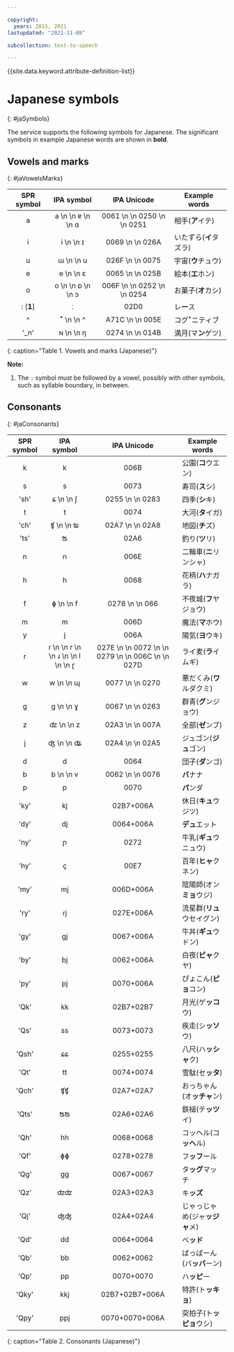 ```yaml
---

copyright:
  years: 2015, 2021
lastupdated: "2021-11-08"

subcollection: text-to-speech

---
```


{{site.data.keyword.attribute-definition-list}}

# Japanese symbols
{: #jaSymbols}

The service supports the following symbols for Japanese. The significant symbols in example Japanese words are shown in **bold**.

## Vowels and marks
{: #jaVowelsMarks}

| SPR symbol | IPA symbol | IPA Unicode | Example words |
|:----------:|:----------:|:-----------:|---------------|
| a | a  \n   \n &#592;  \n   \n &#593; | 0061  \n   \n 0250  \n   \n 0251 | &#30456;&#25163;(**&#12450;**&#12452;&#12486;) |
| i | i  \n   \n &#618; | 0069  \n   \n 026A | &#12356;&#12383;&#12378;&#12425;(**&#12452;**&#12479;&#12474;&#12521;) |
| u | &#623;  \n   \n u | 026F  \n   \n 0075 | &#23431;&#23449;(**&#12454;**&#12481;&#12517;&#12454;) |
| e | e  \n   \n &#603; | 0065  \n   \n 025B | &#32117;&#26412;(**&#12456;**&#12507;&#12531;) |
| o | o  \n   \n &#594;  \n   \n &#596; | 006F  \n   \n 0252  \n   \n 0254 | &#12362;&#33747;&#23376;(**&#12458;**&#12459;&#12471;) |
| : [**1**] | &#720; | 02D0 | &#12524;**&#12540;**&#12473; |
| ^ | &#42780;  \n   \n ^ | A71C  \n   \n 005E | &#12467;&#12464;**&#42780;**&#12491;&#12486;&#12451;&#12502; |
| '_n' | &#628;  \n   \n &#331; | 0274  \n   \n 014B | &#28288;&#26376;(&#12510;**&#12531;**&#12466;&#12484;) |
{: caption="Table 1. Vowels and marks (Japanese)"}

**Note:**

1.  The `:` symbol must be followed by a vowel, possibly with other symbols, such as syllable boundary, in between.

## Consonants
{: #jaConsonants}

| SPR symbol | IPA symbol | IPA Unicode | Example words |
|:----------:|:----------:|:-----------:|---------------|
| k | k | 006B | &#20844;&#22290;(**&#12467;**&#12454;&#12456;&#12531;) |
| s | s | 0073 | &#23551;&#21496;(**&#12473;**&#12471;) |
| 'sh' | &#597;  \n   \n &#643; | 0255  \n   \n 0283 | &#22235;&#23395;(**&#12471;**&#12461;) |
| t | t | 0074 | &#22823;&#27827;(**&#12479;**&#12452;&#12460;) |
| 'ch' | &#679;  \n   \n &#680; | 02A7  \n   \n 02A8 | &#22320;&#22259;(**&#12481;**&#12474;) |
| 'ts' | &#678; | 02A6 | &#37347;&#12426;(**&#12484;**&#12522;) |
| n | n | 006E | &#20108;&#36650;&#36554;(**&#12491;**&#12522;&#12531;&#12471;&#12515;) |
| h | h | 0068 | &#33457;&#26564;(**&#12495;**&#12490;&#12460;&#12521;) |
| f | &#632;  \n   \n f | 0278  \n   \n 066 | &#19981;&#22812;&#22478;(**&#12501;**&#12516;&#12472;&#12519;&#12454;) |
| m | m | 006D | &#39764;&#27861;(**&#12510;**&#12507;&#12454;) |
| y | j | 006A | &#38525;&#27671;(**&#12520;**&#12454;&#12461;) |
| r | &#638;  \n   \n r  \n   \n &#633;  \n   \n l  \n   \n &#637; | 027E  \n   \n 0072  \n   \n 0279  \n   \n 006C  \n   \n 027D | &#12521;&#12452;&#40614;(**&#12521;**&#12452;&#12512;&#12462;) |
| w | w  \n   \n &#624; | 0077  \n   \n 0270 | &#24746;&#12384;&#12367;&#12415;(**&#12527;**&#12523;&#12480;&#12463;&#12511;) |
| g | &#609;  \n   \n &#611; | 0067  \n   \n 0263 | &#32676;&#38738;(**&#12464;**&#12531;&#12472;&#12519;&#12454;) |
| z | &#675;  \n   \n z | 02A3  \n   \n 007A | &#20840;&#37096;(**&#12476;**&#12531;&#12502;) |
| j | &#676;  \n   \n &#677; | 02A4  \n   \n 02A5 | &#12472;&#12517;&#12468;&#12531;(**&#12472;&#12517;**&#12468;&#12531;) |
| d | d | 0064 | &#22243;&#23376;(**&#12480;**&#12531;&#12468;) |
| b | b  \n   \n v | 0062  \n   \n 0076 | **&#12496;**&#12490;&#12490; |
| p | p | 0070 | **&#12497;**&#12531;&#12480; |
| 'ky' | kj | 02B7+006A | &#20241;&#26085;(**&#12461;&#12517;**&#12454;&#12472;&#12484;) |
| 'dy' | dj | 0064+006A | **&#12487;&#12517;**&#12456;&#12483;&#12488; |
| 'ny' | &#626; | 0272 | &#29275;&#20083;(**&#12462;&#12517;**&#12454;&#12491;&#12517;&#12454;) |
| 'hy' | &#231; | 00E7 | &#30334;&#24180;(**&#12498;&#12515;**&#12463;&#12493;&#12531;) |
| 'my' | mj | 006D+006A | &#38512;&#38525;&#24107;(&#12458;&#12531;**&#12511;&#12519;**&#12454;&#12472;) |
| 'ry' | &#638;j | 027E+006A | &#27969;&#26143;&#32676;(**&#12522;&#12517;**&#12454;&#12475;&#12452;&#12464;&#12531;) |
| 'gy' | &#609;j | 0067+006A | &#29275;&#20028;(**&#12462;&#12517;**&#12454;&#12489;&#12531;) |
| 'by' | bj | 0062+006A | &#30333;&#22812;(**&#12499;&#12515;**&#12463;&#12516;) |
| 'py' | pj | 0070+006A | &#12404;&#12423;&#12371;&#12435;(**&#12500;&#12519;**&#12467;&#12531;) |
| 'Qk' | kk | 02B7+02B7 | &#26376;&#20809;(&#12466;**&#12483;&#12467;**&#12454;) |
| 'Qs' | ss | 0073+0073 | &#30142;&#36208;(&#12471;**&#12483;&#12477;**&#12454;) |
| 'Qsh' | &#597;&#597; | 0255+0255 | &#20843;&#23610;(&#12495;**&#12483;&#12471;&#12515;**&#12463;) |
| 'Qt' | tt | 0074+0074 | &#38634;&#39364;(&#12475;**&#12483;&#12479;**) |
| 'Qch' | &#679;&#679; | 02A7+02A7 | &#12362;&#12387;&#12385;&#12419;&#12435;(&#12458;**&#12483;&#12481;&#12515;**&#12531;) |
| 'Qts' | &#678;&#678; | 02A6+02A6 | &#37444;&#27084;(&#12486;**&#12483;&#12484;**&#12452;) |
| 'Qh' | hh | 0068+0068 | &#12467;&#12483;&#12504;&#12523;(&#12467;**&#12483;&#12504;**&#12523;) |
| 'Qf' | &#632;&#632; | 0278+0278 | &#12501;**&#12483;&#12501;**&#12540;&#12523; |
| 'Qg' | &#609;&#609; | 0067+0067 | &#12479;**&#12483;&#12464;**&#12510;&#12483;&#12481; |
| 'Qz' | &#675;&#675; | 02A3+02A3 | &#12461;**&#12483;&#12474;** |
| 'Qj' | &#676;&#676; | 02A4+02A4 | &#12376;&#12419;&#12387;&#12376;&#12419;&#12417;(&#12472;&#12515;**&#12483;&#12472;&#12515;**&#12513;) |
| 'Qd' | dd | 0064+0064 | &#12505;**&#12483;&#12489;** |
| 'Qb' | bb | 0062+0062 | &#12400;&#12387;&#12400;&#12540;&#12435;(&#12496;**&#12483;&#12496;**&#12540;&#12531;) |
| 'Qp' | pp | 0070+0070 | &#12495;**&#12483;&#12500;**&#12540; |
| 'Qky' | kkj | 02B7+02B7+006A | &#29305;&#35377;(&#12488;**&#12483;&#12461;&#12519;**) |
| 'Qpy' | ppj | 0070+0070+006A | &#31361;&#25293;&#23376;(&#12488;**&#12483;&#12500;&#12519;**&#12454;&#12471;) |
{: caption="Table 2. Consonants (Japanese)"}

